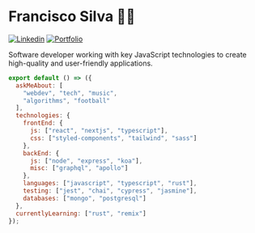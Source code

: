 # Francisco Silva 👨‍💻
[![Linkedin](https://img.shields.io/badge/-LinkedIn-222222?style=flat-square&logo=Linkedin&logoColor=white&link=https://www.linkedin.com/in/fmsilva1996/)](https://www.linkedin.com/in/fmsilva1996/)
[![Portfolio](https://img.shields.io/badge/-Portfolio-yellow)](https://www.fmsilva.dev/)

Software developer working with key JavaScript technologies to create high-quality and user-friendly applications.

```js
export default () => ({
  askMeAbout: [
    "webdev", "tech", "music",
    "algorithms", "football"
  ],
  technologies: {
    frontEnd: {
      js: ["react", "nextjs", "typescript"],
      css: ["styled-components", "tailwind", "sass"]
    },
    backEnd: {
      js: ["node", "express", "koa"],
      misc: ["graphql", "apollo"]
    },
    languages: ["javascript", "typescript", "rust"],
    testing: ["jest", "chai", "cypress", "jasmine"],
    databases: ["mongo", "postgresql"]
  },
  currentlyLearning: ["rust", "remix"]
});
```

<!--
**fmsilva1996/fmsilva1996** is a ✨ _special_ ✨ repository because its `README.md` (this file) appears on your GitHub profile.

Here are some ideas to get you started:

- 🔭 I’m currently working on ...
- 🌱 I’m currently learning ...
- 👯 I’m looking to collaborate on ...
- 🤔 I’m looking for help with ...
- 💬 Ask me about ...
- 📫 How to reach me: ...
- 😄 Pronouns: ...
- ⚡ Fun fact: ...
-->
